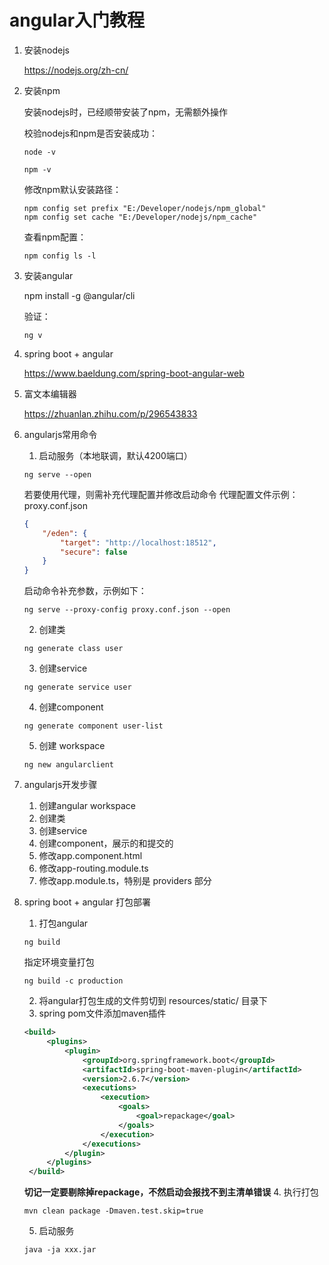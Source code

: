 # angular入门教程

1. 安装nodejs

   https://nodejs.org/zh-cn/

2. 安装npm

   安装nodejs时，已经顺带安装了npm，无需额外操作

   校验nodejs和npm是否安装成功：

   ```
   node -v
   ```

   ```
   npm -v
   ```
   修改npm默认安装路径：
   ```
   npm config set prefix "E:/Developer/nodejs/npm_global"
   npm config set cache "E:/Developer/nodejs/npm_cache"
   ```
   查看npm配置：
   ```
   npm config ls -l
   ```

3. 安装angular

   npm install -g @angular/cli

   验证：
   ```
   ng v
   ```

4. spring boot + angular

   https://www.baeldung.com/spring-boot-angular-web

5. 富文本编辑器

   https://zhuanlan.zhihu.com/p/296543833

6. angularjs常用命令
   1. 启动服务（本地联调，默认4200端口）
   ```
   ng serve --open
   ```
   若要使用代理，则需补充代理配置并修改启动命令
   代理配置文件示例：proxy.conf.json
   ```json
   {
       "/eden": {
           "target": "http://localhost:18512",
           "secure": false
       }
   }
   ```
   启动命令补充参数，示例如下：
   ```shell
   ng serve --proxy-config proxy.conf.json --open
   ```
   2. 创建类
   ```
   ng generate class user
   ```
   3. 创建service
   ```
   ng generate service user
   ```
   4. 创建component
   ```
   ng generate component user-list
   ```
   5. 创建 workspace
   ```
   ng new angularclient
   ```
8. angularjs开发步骤
   1. 创建angular workspace
   2. 创建类
   3. 创建service
   4. 创建component，展示的和提交的
   5. 修改app.component.html
   6. 修改app-routing.module.ts
   7. 修改app.module.ts，特别是 providers 部分
9. spring boot + angular 打包部署
   1. 打包angular
   ```
   ng build
   ```
   指定环境变量打包
   ```
   ng build -c production
   ```
   2. 将angular打包生成的文件剪切到 resources/static/ 目录下
   3. spring pom文件添加maven插件
   ```xml
   <build>
        <plugins>
            <plugin>
                <groupId>org.springframework.boot</groupId>
                <artifactId>spring-boot-maven-plugin</artifactId>
                <version>2.6.7</version>
                <executions>
                    <execution>
                        <goals>
                            <goal>repackage</goal>
                        </goals>
                    </execution>
                </executions>
            </plugin>
        </plugins>
    </build>
   ```
   <strong>切记一定要剔除掉repackage，不然启动会报找不到主清单错误</strong>
   4. 执行打包
   ```
   mvn clean package -Dmaven.test.skip=true
   ```
   5. 启动服务
   ```
   java -ja xxx.jar
   ```